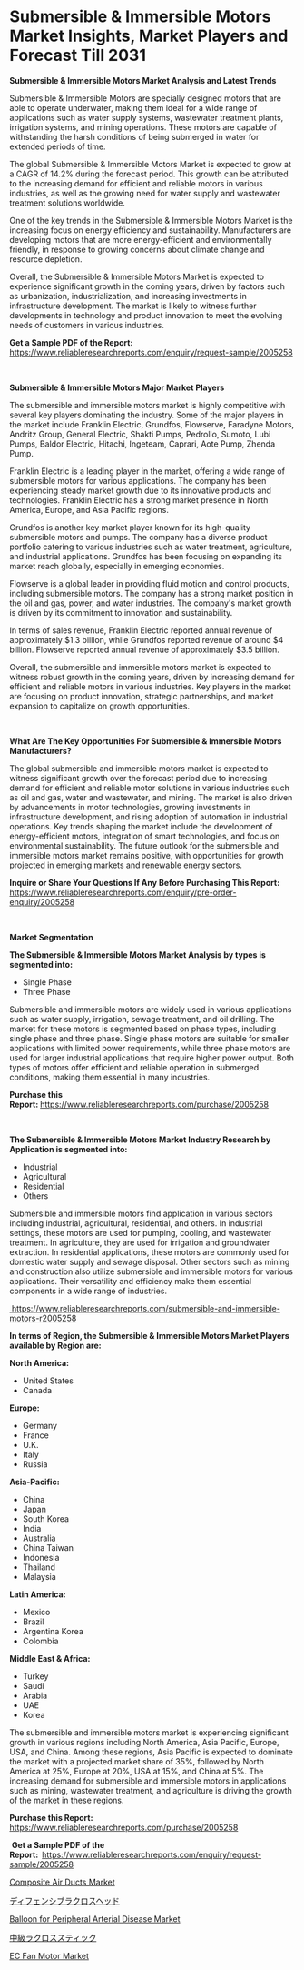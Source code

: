 <p><h1>Submersible & Immersible Motors Market Insights, Market Players and Forecast Till 2031</h1></p><p><strong>Submersible & Immersible Motors Market Analysis and Latest Trends</strong></p>
<p><p>Submersible & Immersible Motors are specially designed motors that are able to operate underwater, making them ideal for a wide range of applications such as water supply systems, wastewater treatment plants, irrigation systems, and mining operations. These motors are capable of withstanding the harsh conditions of being submerged in water for extended periods of time.</p><p>The global Submersible & Immersible Motors Market is expected to grow at a CAGR of 14.2% during the forecast period. This growth can be attributed to the increasing demand for efficient and reliable motors in various industries, as well as the growing need for water supply and wastewater treatment solutions worldwide.</p><p>One of the key trends in the Submersible & Immersible Motors Market is the increasing focus on energy efficiency and sustainability. Manufacturers are developing motors that are more energy-efficient and environmentally friendly, in response to growing concerns about climate change and resource depletion.</p><p>Overall, the Submersible & Immersible Motors Market is expected to experience significant growth in the coming years, driven by factors such as urbanization, industrialization, and increasing investments in infrastructure development. The market is likely to witness further developments in technology and product innovation to meet the evolving needs of customers in various industries.</p></p>
<p><strong>Get a Sample PDF of the Report:&nbsp;</strong> <a href="https://www.reliableresearchreports.com/enquiry/request-sample/2005258">https://www.reliableresearchreports.com/enquiry/request-sample/2005258</a></p>
<p>&nbsp;</p>
<p><strong>Submersible & Immersible Motors Major Market Players</strong></p>
<p><p>The submersible and immersible motors market is highly competitive with several key players dominating the industry. Some of the major players in the market include Franklin Electric, Grundfos, Flowserve, Faradyne Motors, Andritz Group, General Electric, Shakti Pumps, Pedrollo, Sumoto, Lubi Pumps, Baldor Electric, Hitachi, Ingeteam, Caprari, Aote Pump, Zhenda Pump.</p><p>Franklin Electric is a leading player in the market, offering a wide range of submersible motors for various applications. The company has been experiencing steady market growth due to its innovative products and technologies. Franklin Electric has a strong market presence in North America, Europe, and Asia Pacific regions.</p><p>Grundfos is another key market player known for its high-quality submersible motors and pumps. The company has a diverse product portfolio catering to various industries such as water treatment, agriculture, and industrial applications. Grundfos has been focusing on expanding its market reach globally, especially in emerging economies.</p><p>Flowserve is a global leader in providing fluid motion and control products, including submersible motors. The company has a strong market position in the oil and gas, power, and water industries. The company's market growth is driven by its commitment to innovation and sustainability.</p><p>In terms of sales revenue, Franklin Electric reported annual revenue of approximately $1.3 billion, while Grundfos reported revenue of around $4 billion. Flowserve reported annual revenue of approximately $3.5 billion.</p><p>Overall, the submersible and immersible motors market is expected to witness robust growth in the coming years, driven by increasing demand for efficient and reliable motors in various industries. Key players in the market are focusing on product innovation, strategic partnerships, and market expansion to capitalize on growth opportunities.</p></p>
<p>&nbsp;</p>
<p><strong>What Are The Key Opportunities For Submersible & Immersible Motors Manufacturers?</strong></p>
<p><p>The global submersible and immersible motors market is expected to witness significant growth over the forecast period due to increasing demand for efficient and reliable motor solutions in various industries such as oil and gas, water and wastewater, and mining. The market is also driven by advancements in motor technologies, growing investments in infrastructure development, and rising adoption of automation in industrial operations. Key trends shaping the market include the development of energy-efficient motors, integration of smart technologies, and focus on environmental sustainability. The future outlook for the submersible and immersible motors market remains positive, with opportunities for growth projected in emerging markets and renewable energy sectors.</p></p>
<p><strong>Inquire or Share Your Questions If Any Before Purchasing This Report:</strong> <a href="https://www.reliableresearchreports.com/enquiry/pre-order-enquiry/2005258">https://www.reliableresearchreports.com/enquiry/pre-order-enquiry/2005258</a></p>
<p>&nbsp;</p>
<p><strong>Market Segmentation</strong></p>
<p><strong>The Submersible & Immersible Motors Market Analysis by types is segmented into:</strong></p>
<p><ul><li>Single Phase</li><li>Three Phase</li></ul></p>
<p><p>Submersible and immersible motors are widely used in various applications such as water supply, irrigation, sewage treatment, and oil drilling. The market for these motors is segmented based on phase types, including single phase and three phase. Single phase motors are suitable for smaller applications with limited power requirements, while three phase motors are used for larger industrial applications that require higher power output. Both types of motors offer efficient and reliable operation in submerged conditions, making them essential in many industries.</p></p>
<p><strong>Purchase this Report:&nbsp;</strong><a href="https://www.reliableresearchreports.com/purchase/2005258">https://www.reliableresearchreports.com/purchase/2005258</a></p>
<p>&nbsp;</p>
<p><strong>The Submersible & Immersible Motors Market Industry Research by Application is segmented into:</strong></p>
<p><ul><li>Industrial</li><li>Agricultural</li><li>Residential</li><li>Others</li></ul></p>
<p><p>Submersible and immersible motors find application in various sectors including industrial, agricultural, residential, and others. In industrial settings, these motors are used for pumping, cooling, and wastewater treatment. In agriculture, they are used for irrigation and groundwater extraction. In residential applications, these motors are commonly used for domestic water supply and sewage disposal. Other sectors such as mining and construction also utilize submersible and immersible motors for various applications. Their versatility and efficiency make them essential components in a wide range of industries.</p></p>
<p><a href="https://www.reliableresearchreports.com/submersible-and-immersible-motors-r2005258">&nbsp;https://www.reliableresearchreports.com/submersible-and-immersible-motors-r2005258</a></p>
<p><strong>In terms of Region, the Submersible & Immersible Motors Market Players available by Region are:</strong></p>
<p>
    <p> <strong> North America: </strong>
        <ul>
            <li>United States</li>
            <li>Canada</li>
        </ul>
        </p> 
    <p> <strong> Europe: </strong>
        <ul>
            <li>Germany</li>
            <li>France</li>
            <li>U.K.</li>
            <li>Italy</li>
            <li>Russia</li>
        </ul>
        </p> 
    <p> <strong> Asia-Pacific: </strong>
        <ul>
            <li>China</li>
            <li>Japan</li>
            <li>South Korea</li>
            <li>India</li>
            <li>Australia</li>
            <li>China Taiwan</li>
            <li>Indonesia</li>
            <li>Thailand</li>
            <li>Malaysia</li>
        </ul>
        </p> 
    <p> <strong> Latin America: </strong>
        <ul>
            <li>Mexico</li>
            <li>Brazil</li>
            <li>Argentina Korea</li>
            <li>Colombia</li>
        </ul>
        </p> 
    <p> <strong> Middle East & Africa: </strong>
        <ul>
            <li>Turkey</li>
            <li>Saudi</li>
            <li>Arabia</li>
            <li>UAE</li>
            <li>Korea</li>
        </ul>
    </p>
    </p>
<p><p>The submersible and immersible motors market is experiencing significant growth in various regions including North America, Asia Pacific, Europe, USA, and China. Among these regions, Asia Pacific is expected to dominate the market with a projected market share of 35%, followed by North America at 25%, Europe at 20%, USA at 15%, and China at 5%. The increasing demand for submersible and immersible motors in applications such as mining, wastewater treatment, and agriculture is driving the growth of the market in these regions.</p></p>
<p><strong>Purchase this Report: </strong><a href="https://www.reliableresearchreports.com/purchase/2005258">https://www.reliableresearchreports.com/purchase/2005258</a></p>
<p>&nbsp;<strong>Get a Sample PDF of the Report:&nbsp;&nbsp;</strong><a href="https://www.reliableresearchreports.com/enquiry/request-sample/2005258">https://www.reliableresearchreports.com/enquiry/request-sample/2005258</a></p>
<p><strong></strong></p>
<p><p><a href="https://www.linkedin.com/pulse/composite-air-ducts-market-outlook-complete-industry-analysis-cqw9c">Composite Air Ducts Market</a></p><p><a href="https://github.com/EthanMorar2011/Market-Research-Report-List-2/blob/main/9865788165442.md">ディフェンシブラクロスヘッド</a></p><p><a href="https://www.linkedin.com/pulse/insights-balloon-peripheral-arterial-disease-industry-av9ac">Balloon for Peripheral Arterial Disease Market</a></p><p><a href="https://github.com/kegley4963/Market-Research-Report-List-2/blob/main/8852087165443.md">中級ラクロススティック</a></p><p><a href="https://github.com/nathandecarvalho/Market-Research-Report-List-4/blob/main/ec-fan-motor-market.md">EC Fan Motor Market</a></p></p>